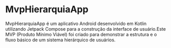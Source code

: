 # MvpHierarquiaApp
MvpHierarquiaApp é um aplicativo Android desenvolvido em Kotlin utilizando Jetpack Compose para a construção da interface de usuário.Este MVP (Produto Mínimo Viável) foi criado para demonstrar a estrutura e o fluxo básico de um sistema hierárquico de usuários.
